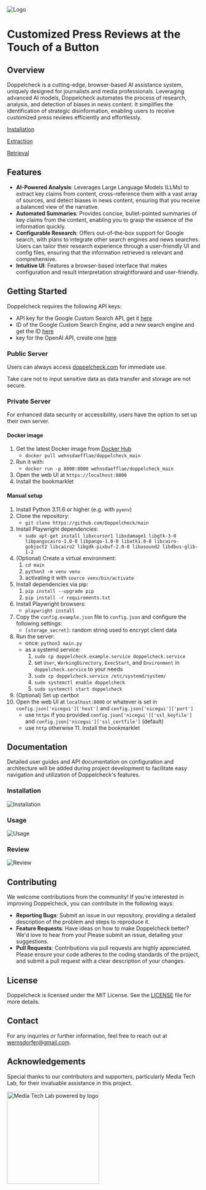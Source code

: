 ![Logo](static/images/logo_big.svg)

# Customized Press Reviews at the Touch of a Button

## Overview

Doppelcheck is a cutting-edge, browser-based AI assistance system, uniquely designed for journalists and media
professionals. Leveraging advanced AI models, Doppelcheck automates the process of research, analysis, and detection of
biases in news content. It simplifies the identification of strategic disinformation, enabling users to receive
customized press reviews efficiently and effortlessly.

[Installation](https://github.com/Doppelcheck/main/assets/9195325/f604e167-cb44-4287-a5f9-fbcf6f63860f)

[Extraction](https://github.com/Doppelcheck/main/assets/9195325/e13e1313-b912-412e-bd42-5671496cda8a)

[Retrieval](https://github.com/Doppelcheck/main/assets/9195325/bb2cf100-b407-4b1d-9843-97be39c2133c)


## Features

- **AI-Powered Analysis**: Leverages Large Language Models (LLMs) to extract key claims from content, cross-reference
  them with a vast array of sources, and detect biases in news content, ensuring that you receive a balanced view of the
  narrative.
- **Automated Summaries**: Provides concise, bullet-pointed summaries of key claims from the content, enabling you to
  grasp the essence of the information quickly.
- **Configurable Research**: Offers out-of-the-box support for Google search, with plans to integrate other search
  engines and news searches. Users can tailor their research experience through a user-friendly UI and config files,
  ensuring that the information retrieved is relevant and comprehensive.
- **Intuitive UI**: Features a browser-based interface that makes configuration and result interpretation
  straightforward and user-friendly.

## Getting Started

Doppelcheck requires the following API keys:
- API key for the Google Custom Search API, get it [here](https://developers.google.com/custom-search/v1/introduction)
- ID of the Google Custom Search Engine, add a new search engine and get the ID [here](https://programmablesearchengine.google.com/controlpanel/all)
- key for the OpenAI API, create one [here](https://platform.openai.com/api-keys)


### Public Server
Users can always access [doppelcheck.com](https://doppelcheck.com) for immediate use.

Take care not to input sensitive data as data transfer and storage are not secure.

### Private Server
For enhanced data security or accessibility, users have the option to set up their own server.

#### Docker image
1. Get the latest Docker image from [Docker Hub](https://hub.docker.com/repository/docker/wehnsdaefflae/doppelcheck_main/general)
   - `docker pull wehnsdaefflae/doppelcheck_main`
2. Run it with:
    - `docker run -p 8000:8000 wehnsdaefflae/doppelcheck_main`
3. Open the web UI at `https://localhost:8000`
4. Install the bookmarklet

#### Manual setup
   1. Install Python 3.11.6 or higher (e.g. with `pyenv`)
   2. Clone the repository:
      - `git clone https://github.com/Doppelcheck/main`
   3. Install Playwright dependencies: 
      - `sudo apt-get install libxcursor1 libxdamage1 libgtk-3-0 libpangocairo-1.0-0 libpango-1.0-0 libatk1.0-0 libcairo-gobject2 libcairo2 libgdk-pixbuf-2.0-0 libasound2 libdbus-glib-1-2`
   4. (Optional) Create a virtual environment:
      1. `cd main`
      2. `python3 -m venv venv`
      3. activating it with `source venv/bin/activate`
   5. Install dependencies via pip:
      1. `pip install --upgrade pip`
      2. `pip install -r requirements.txt`
   6. Install Playwright browsers:
      - `playwright install`
   7. Copy the `config.example.json` file to `config.json` and configure the following settings:
      - `[storage_secret]`: random string used to encrypt client data
   8. Run the server:
      - once: `python3 main.py`
      - as a systemd service:
          1. `sudo cp doppelcheck.example.service doppelcheck.service`
          2. set `User`, `WorkingDirectory`, `ExecStart`, and `Environment` in `doppelcheck.service` to your needs
          3. `sudo cp doppelcheck.service /etc/systemd/system/`
          4. `sudo systemctl enable doppelcheck`
          5. `sudo systemctl start doppelcheck`
   9. (Optional) Set up certbot
   10. Open the web UI at `localhost:8000` or whatever is set in `config.json['nicegui']['host']`
      and `config.json['nicegui']['port']`
       - use `https` if you provided `config.json['nicegui']['ssl_keyfile']`
         and `config.json['nicegui']['ssl_certfile']` (default)
       - use `http` otherwise
    11. Install the bookmarklet

## Documentation

Detailed user guides and API documentation on configuration and architecture will be added during project development to facilitate easy navigation and utilization of Doppelcheck's features.

### Installation

![Installation](static/images/installation.png)

### Usage

![Usage](static/images/usage.png)

### Review

![Review](static/images/review.png)

## Contributing

We welcome contributions from the community! If you're interested in improving Doppelcheck, you can contribute in the
following ways:

- **Reporting Bugs**: Submit an issue in our repository, providing a detailed description of the problem and steps to
  reproduce it.
- **Feature Requests**: Have ideas on how to make Doppelcheck better? We'd love to hear from you! Please submit an
  issue, detailing your suggestions.
- **Pull Requests**: Contributions via pull requests are highly appreciated. Please ensure your code adheres to the
  coding standards of the project, and submit a pull request with a clear description of your changes.

## License

Doppelcheck is licensed under the MIT License. See the [LICENSE](LICENSE) file for more details.

## Contact

For any inquiries or further information, feel free to reach out
at [wernsdorfer@gmail.com](mailto:wernsdorfer@gmail.com).

## Acknowledgements

Special thanks to our contributors and supporters, particularly Media Tech Lab, for their invaluable assistance in this
project.

<a href="https://www.media-lab.de/en/programs/media-tech-lab">
    <img src="https://raw.githubusercontent.com/media-tech-lab/.github/main/assets/mtl-powered-by.png" width="240" title="Media Tech Lab powered by logo">
</a>
